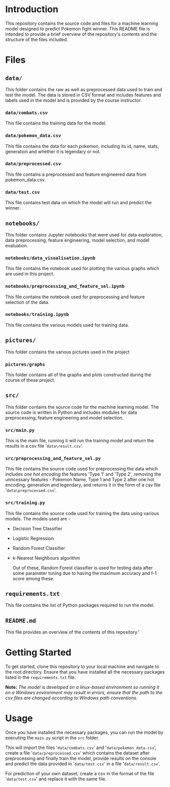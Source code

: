 # Introduction
This repository contains the source code and files for a machine learning model designed to predict Pokemon fight winner. This README file is intended to provide a brief overview of the repository's contents and the structure of the files included.

# Files
## `data/`
This folder contains the raw as well as preprocessed data used to train and test the model. The data is stored in CSV format and includes features and labels used in the model and is provided by the course instructor.

### `data/combats.csv`
This file contains the training data for the model.

### `data/pokemon_data.csv`
This file contains the data for each pokemon, including its id, name, stats, generation and whether it is legendary or not.

### `data/preprocessed.csv`
This file contains a preprocessed and feature engineered data from pokemon_data.csv.

### `data/test.csv`
This file contains test data on which the model will run and predict the winner.

## `notebooks/`
This folder contains Jupyter notebooks that were used for data exploration, data preprocessing, feature engineering, model selection, and model evaluation.

### `notebooks/data_visualisation.ipynb`
This file contains the notebook used for plotting the various graphs which are used in this project.

### `notebooks/preprocessing_and_feature_sel.ipynb`
This file contains the notebook used for preprocessing and feature selection of the data.

 ### `notebooks/training.ipynb`
 This file contains the various models used for training data. 

## `pictures/`
This folder contains the various pictures used in the project

### `pictures/graphs`
This folder contains all of the graphs and plots constructed during the course of these project.

 ## `src/`
 This folder contains the source code for the machine learning model. The source code is written in Python and includes modules for data preprocessing, feature engineering and model selection.

 ### `src/main.py`
 This is the main file, running it will run the training model and return the results in a csv file '`data\result.csv`'. 

### `src/preprocessing_and_feature_sel.py`
This file contains the source code used for preprocessing the data which includes *one hot encoding* the features 'Type 1' and 'Type 2', removing the unncessary features - Pokemon Name, Type 1 and Type 2 after one hot encoding, generation and legendary, and returns it in the form of a csv file '`data\preprocessed.csv`'.

### `src/training.py`
This file contains the source code used for training the data using various models. The models used are -
* Decision Tree Classifier
* Logistic Regression
* Random Forest Classifier
* k-Nearest Neighbours algorithm
  
  Out of these, Random Forest classifier is used for testing data after some parameter tuning due to having the maximum accuracy and f-1 score among these.

##  `requirements.txt`
This file contains the list of Python packages required to run the model.

## `README.md`
This file provides an overview of the contents of this repository.'

# Getting Started
To get started, clone this repository to your local machine and navigate to the root directory. Ensure that you have installed all the necessary packages listed in the `requirements.txt` file.

**Note:**  *The model is developed on a linux-based environment so running it on a Windows environment may result in errors, ensure that the path to the csv files are changed according to Windows path conventions.*

# Usage
Once you have installed the necessary packages, you can run the model by executing the `main.py` script in the `src` folder. 

This will import the files '`data/combats.csv`' and '`data/pokemon_data.csv`', create a file '`data/preprocessed.csv`' which contains the dataset after preprocessing and finally train the model, provide results on the console and predict the data provided in '`data/test.csv`' in a file '`data/result.csv`'.

For prediction of your own dataset, create a csv in the format of the file '`data/test.csv`' and replace it with the same file.
